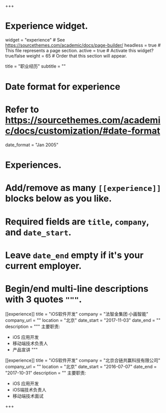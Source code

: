 +++
# Experience widget.
widget = "experience"  # See https://sourcethemes.com/academic/docs/page-builder/
headless = true  # This file represents a page section.
active = true  # Activate this widget? true/false
weight = 65  # Order that this section will appear.

title = "职业经历"
subtitle = ""

# Date format for experience
#   Refer to https://sourcethemes.com/academic/docs/customization/#date-format
date_format = "Jan 2005"

# Experiences.
#   Add/remove as many `[[experience]]` blocks below as you like.
#   Required fields are `title`, `company`, and `date_start`.
#   Leave `date_end` empty if it's your current employer.
#   Begin/end multi-line descriptions with 3 quotes `"""`.
[[experience]]
  title = "iOS软件开发"
  company = "法智金集团·小画智能"
  company_url = ""
  location = "北京"
  date_start = "2017-11-03"
  date_end = ""
  description = """
  主要职责:
  
  * iOS 应用开发
  * 移动端技术负责人
  * 产品宣讲
  """

[[experience]]
  title = "iOS软件开发"
  company = "北京合链共赢科技有限公司"
  company_url = ""
  location = "北京"
  date_start = "2016-07-07"
  date_end = "2017-10-31"
  description = ""
  主要职责:

  * iOS 应用开发
  * iOS端技术负责人
  * 移动端技术面试

+++
